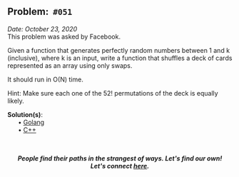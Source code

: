 Problem: &nbsp;`#051`
------------
_Date: October 23, 2020_<br>
This problem was asked by Facebook.

Given a function that generates perfectly random numbers between 1 and k
(inclusive), where k is an input, write a function that shuffles a deck of cards
represented as an array using only swaps.

It should run in O(N) time.

Hint: Make sure each one of the 52! permutations of the deck is equally likely.

**Solution(s)**:<br>
    &nbsp;&nbsp;&nbsp;&nbsp;&nbsp;
    • [Golang](go/code.go)<br>
    &nbsp;&nbsp;&nbsp;&nbsp;&nbsp;
    • [C++](c++/code.cpp)<br>

![]()
-----
<p align="center">
    <b><i>
        People find their paths in the strangest of ways. Let's find our own! <br>
        Let's connect <a href="https://shivam010.in">here</a>.
    </i></b>
</p>

